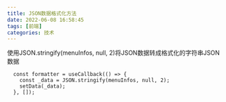 ```yaml
---
title: JSON数据格式化方法
date: 2022-06-08 16:58:45
tags: [前端]
categories: 技术
---
```




使用JSON.stringify(menuInfos, null, 2)将JSON数据转成格式化的字符串JSON数据



```
  const formatter = useCallback(() => {
    const _data = JSON.stringify(menuInfos, null, 2);
    setData(_data);
  }, []);
```